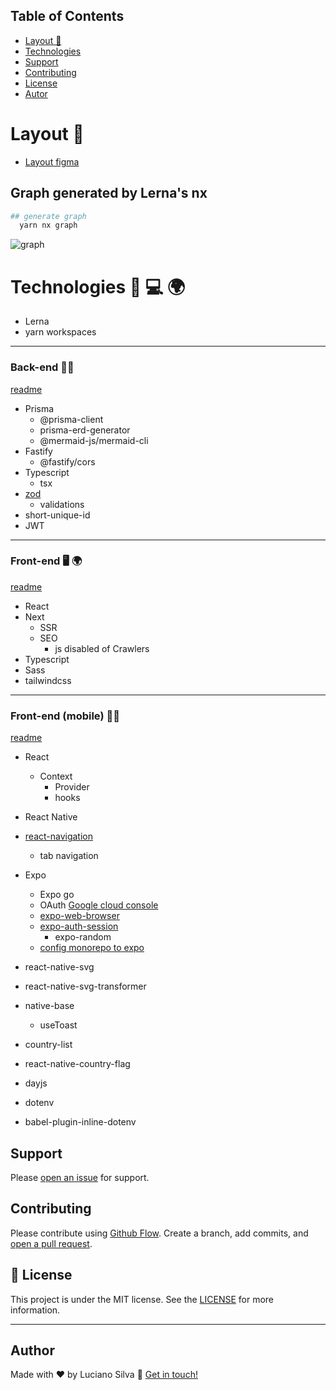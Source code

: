## Table of Contents

- [Layout 🌠](#layout)
- [Technologies](#technologies)
- [Support](#support)
- [Contributing](#contributing)
- [License](#license)
- [Autor](#author)

# Layout 🌠
 -  [Layout figma](https://www.figma.com/file/Jq52BKTwUrWeRvF4EEI090/Bol%C3%A3o-da-Copa-(Community)?node-id=0%3A1)


## Graph generated by Lerna's nx
```bash
## generate graph 
  yarn nx graph
```
![graph](https://user-images.githubusercontent.com/46464433/200201962-85c0bbd7-df0b-4312-8fb4-98aa194a7eaf.png)


# Technologies 🚀 💻 🌍

- Lerna
- yarn workspaces

---
### Back-end 🔐🔌
[readme](https://github.com/luciano-Ferreira/nlw-bolao/blob/main/packages/server/README.md)

- Prisma
  - @prisma-client
  - prisma-erd-generator
  - @mermaid-js/mermaid-cli
- Fastify
  - @fastify/cors
- Typescript
  - tsx
- [zod](https://zod.dev/)
  - validations
- short-unique-id
- JWT
---
### Front-end 🖥️ 🌍 
[readme](https://github.com/luciano-Ferreira/nlw-bolao/blob/main/app/web/README.md)

- React
- Next
  - SSR
  - SEO
    - js disabled of Crawlers
- Typescript
- Sass
- tailwindcss
---
### Front-end (mobile) 📱🤳
[readme](https://github.com/luciano-Ferreira/nlw-bolao/blob/main/app/mobile/README.md)

- React
  - Context
    - Provider
    - hooks
- React Native

- [react-navigation](https://reactnavigation.org/)
  - tab navigation

- Expo
  - Expo go
  - OAuth [Google cloud console](console.cloud.google.com)
  - [expo-web-browser](https://docs.expo.dev/versions/latest/sdk/webbrowser/)
  - [expo-auth-session](https://docs.expo.dev/versions/v46.0.0/sdk/auth-session/)
    - expo-random
  - [config monorepo to expo](https://docs.expo.dev/guides/monorepos/)

- react-native-svg
- react-native-svg-transformer

- native-base
  - useToast

- country-list
- react-native-country-flag
- dayjs

- dotenv
- babel-plugin-inline-dotenv


## Support
Please [open an issue](https://github.com/Luciano-Ferreira/nlw-bolao/issues) for support.


## Contributing

Please contribute using [Github Flow](https://guides.github.com/introduction/flow/). Create a branch, add commits, and [open a pull request](https://github.com/Luciano-Ferreira/nlw-bolao/compare/).



## :memo: License
This project is under the MIT license. See the [LICENSE](https://github.com/Luciano-Ferreira/nlw-bolao/blob/main/LICENSE) for more information.

---
## Author

Made with ♥ by Luciano Silva :wave: [Get in touch!](https://www.linkedin.com/in/lucianof-silva/)
